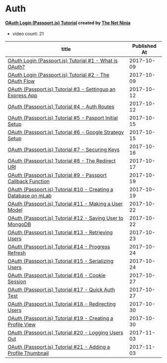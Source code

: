 # Auth

#### [OAuth Login (Passport.js) Tutorial](https://www.youtube.com/playlist?list=PL4cUxeGkcC9jdm7QX143aMLAqyM-jTZ2x) created by [The Net Ninja](https://www.youtube.com/channel/UCW5YeuERMmlnqo4oq8vwUpg)

* video count: 21 

| title                                                                                                         | Published At |
| ------------------------------------------------------------------------------------------------------------- | ------------ |
| [OAuth Login (Passport.js) Tutorial #1 - What is OAuth?](https://www.youtube.com/watch?v=sakQbeRjgwg)         | 2017-10-09   |
| [OAuth Login (Passport.js) Tutorial #2 - The OAuth Flow](https://www.youtube.com/watch?v=CHodPpqLqG8)         | 2017-10-09   |
| [OAuth (Passport.js) Tutorial #3 - Settingup an Express App](https://www.youtube.com/watch?v=7UEyJH7ak1M)     | 2017-10-12   |
| [OAuth (Passport.js) Tutorial #4 - Auth Routes](https://www.youtube.com/watch?v=c_FRNFZENjw)                  | 2017-10-12   |
| [OAuth (Passport.js) Tutorial #5 - Pasport Initial Setup](https://www.youtube.com/watch?v=kDhYUPcDS28)        | 2017-10-15   |
| [OAuth (Passport.js) Tutorial #6 - Google Strategy Setup](https://www.youtube.com/watch?v=9x66l93iEW0)        | 2017-10-15   |
| [OAuth (Passport.js) Tutorial #7 - Securing Keys](https://www.youtube.com/watch?v=7udDtgLs0ss)                | 2017-10-16   |
| [OAuth (Passport.js) Tutorial #8 - The Redirect URI](https://www.youtube.com/watch?v=or1_A4sJ-oY)             | 2017-10-17   |
| [OAuth (Passport.js) Tutorial #9 - Passport Callback Function](https://www.youtube.com/watch?v=nK6fkNShhGc)   | 2017-10-19   |
| [OAuth (Passport.js) Tutorial #10 - Creating a Database on mLab](https://www.youtube.com/watch?v=ySFXduSdpxs) | 2017-10-19   |
| [OAuth (Passport.js) Tutorial #11 - Making a User Model](https://www.youtube.com/watch?v=tNk2FSKlSYU)         | 2017-10-22   |
| [OAuth (Passport.js) Tutorial #12 - Saving User to MongoDB](https://www.youtube.com/watch?v=KRCh6mSSsb8)      | 2017-10-22   |
| [OAuth (Passport.js) Tutorial #13 - Retrieving Users](https://www.youtube.com/watch?v=BZwzWgLA0JA)            | 2017-10-23   |
| [OAuth (Passport.js) Tutorial #14 - Progress Refresh](https://www.youtube.com/watch?v=RGJFAfvhQZg)            | 2017-10-24   |
| [OAuth (Passport.js) Tutorial #15 - Serializing Users](https://www.youtube.com/watch?v=-PuMp5tQ8Jw)           | 2017-10-24   |
| [OAuth (Passport.js) Tutorial #16 - Cookie Session](https://www.youtube.com/watch?v=5dQsR9Kcnzc)              | 2017-10-27   |
| [OAuth (Passport.js) Tutorial #17 - Quick Auth Test](https://www.youtube.com/watch?v=e-nZAsVw7Rw)             | 2017-10-27   |
| [OAuth (Passport.js) Tutorial #18 - Redirecting Users](https://www.youtube.com/watch?v=5VHBy2PjxKs)           | 2017-10-30   |
| [OAuth (Passport.js) Tutorial #19 - Creating a Profile View](https://www.youtube.com/watch?v=QuXsbg-tX58)     | 2017-10-30   |
| [OAuth (Passport.js) Tutorial #20 - Logging Users Out](https://www.youtube.com/watch?v=ywvrRC6-W-U)           | 2017-11-03   |
| [OAuth (Passport.js) Tutorial #21 - Adding a Profile Thumbnail](https://www.youtube.com/watch?v=1ND3F8IoZdg)  | 2017-11-03   |